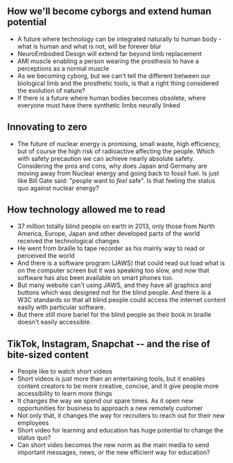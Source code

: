 
## How we'll become cyborgs and extend human potential

- A future where technology can be integrated naturally to human body - what is human and what is not, will be forever blur
- NeuroEmbodied Design will extend far beyond limb replacement
- AMI muscle enabling a person wearing the prosthesis to have a perceptions as a normal muscle
- As we becoming cyborg, but we can't tell the different between our biological limb and the prosthetic tools, is that a right thing considered the evolution of nature? 
- If there is a future where human bodies becomes obsolete, where everyone must have there synthetic limbs neurally linked	


## Innovating to zero

- The future of nuclear energy is promising, small waste, high efficiency, but of course the high risk of radioactive affecting the people. Which with safety precaution we can achieve nearly absolute safety. Considering the pros and cons, why does Japan and Germany are moving away from Nuclear energy and going back to fossil fuel. Is just like Bill Gate said: "people want to *feel* safe". Is that feeling the status quo against nuclear energy?

## How technology allowed me to read
- 37 million totally blind people on earth in 2013, only those from North America, Europe, Japan and other developed parts of the world received the technological changes
- He went from braille to tape recorder as his mainly way to read or perceived the world
- And there is a software program (JAWS) that could read out load what is on the computer screen but it was speaking too slow, and now that software has also been available on smart phones too.
- But many website can't using JAWS, and they have all graphics and buttons which was designed not for the blind people. And there is a W3C standards so that all blind people could access the internet content easily with particular software.
- But there still more bariel for the blind people as their book in braille doesn't easily accessible. 	  

## TikTok, Instagram, Snapchat -- and the rise of bite-sized content 
- People like to watch short videos
- Short videos is just more than an entertaining tools, but it enables content creators to be more creative, concise, and it give people more accessibility to learn more things
- It changes the way we spend our spare times. As it open new opportunities for business to approach a new remotely customer
- Not only that, it changes the way for recruiters to reach out for their new employees	
 - Short video for learning and education has huge potential to change the status quo?
 - Can short video becomes the new norm as the main media to send important messages, news, or the new efficient way for education?     
